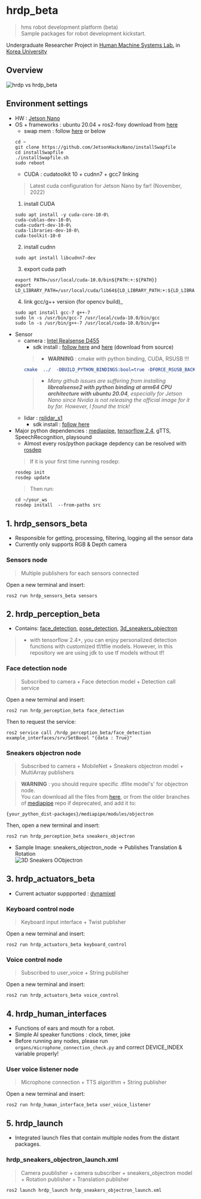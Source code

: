 # **hrdp_beta**
> hms robot development platform (beta)  
Sample packages for robot development kickstart.

Undergraduate Researcher Project in [Human Machine Systems Lab.](https://faculty.korea.ac.kr/kufaculty/drsspark/index.do) in [Korea University](https://www.korea.edu/)

## **Overview**
![hrdp vs hrdp_beta](https://github.com/skykongkong8/hrdp_beta/blob/main/res/HRDP_compare_blockdiagram.drawio.png)
## Environment settings
* HW : [Jetson Nano](https://developer.nvidia.com/embedded/jetson-nano-developer-kit)
* OS + frameworks : ubuntu 20.04 + ros2-foxy download from [here](https://omorobot.com/docs/ros2-%EC%84%A4%EC%B9%98%ED%95%98%EA%B8%B0-jetson-nano/)
  * swap mem : follow [here](https://github.com/JetsonHacksNano/installSwapfile) or below
  ```git
  cd ~
  git clone https://github.com/JetsonHacksNano/installSwapfile
  cd installSwapfile
  ./installSwapfile.sh
  sudo reboot
  ```
  * CUDA : cudatoolkit 10 + cudnn7 + gcc7 linking
  > Latest cuda configuration for Jetson Nano by far! (November, 2022)
  1. install CUDA
  ```
  sudo apt install -y cuda-core-10-0\
  cuda-cublas-dev-10-0\
  cuda-cudart-dev-10-0\
  cuda-libraries-dev-10-0\
  cuda-toolkit-10-0
  ```
  2. install cudnn
  ```
  sudo apt install libcudnn7-dev
  ```
  3. export cuda path
  ```
  export PATH=/usr/local/cuda-10.0/bin${PATH:+:${PATH}}
  export LD_LIBRARY_PATH=/usr/local/cuda/lib64${LD_LIBRARY_PATH:+:${LD_LIBRARY_PATH}}
  ```
  4. link gcc/g++ version (for opencv build)_
  ```
  sudo apt install gcc-7 g++-7
  sudo ln -s /usr/bin/gcc-7 /usr/local/cuda-10.0/bin/gcc
  sudo ln -s /usr/bin/g++-7 /usr/local/cuda-10.0/bin/g++
  ```
* Sensor
  * camera : [Intel Realsense D455](https://www.intelrealsense.com/depth-camera-d455/)
    * sdk install : [follow here](https://github.com/IntelRealSense/librealsense/tree/development/wrappers/python
) and [here](https://jstar0525.tistory.com/97) (download from source)
    > * **WARNING** : cmake with python binding, CUDA, RSUSB !!!  
    ```cmake
    cmake  ../  -DBUILD_PYTHON_BINDINGS:bool=true -DFORCE_RSUSB_BACKEND=true -DBUILD_WITH_CUDA=true
    ```
    > *  *Many github issues are suffering from installing **librealsense2 with python binding at arm64 CPU architecture with ubuntu 20.04**, especially for Jetson Nano since Nvidia is not releasing the official image for it by far. However, I found the trick!*
  * lidar : [rplidar_s1](https://www.slamtec.com/en/Lidar/S1)
    * sdk install : [follow here](https://github.com/CreedyNZ/rplidar_ros2)
* Major python dependencies : [mediapipe](https://google.github.io/mediapipe/getting_started/python.html), [tensorflow 2.4](https://www.tensorflow.org/install/source?hl=ko), gTTS, SpeechRecognition, playsound
  * Almost every ros/python package depdency can be resolved with [rosdep](https://docs.ros.org/en/foxy/Tutorials/Intermediate/Rosdep.html)
  > If it is your first time running rosdep:
  ```ros
  rosdep init
  rosdep update
  ```
  > Then run:
  ```ros
  cd ~/your_ws
  rosdep install  --from-paths src 
  ```

## 1. hrdp_sensors_beta
* Responsible for getting, processing, filtering, logging all the sensor data   
*  Currently only supports RGB & Depth camera    
   
### Sensors node
> Multiple publishers for each sensors connected 

Open a new terminal and insert:  
``` terminal
ros2 run hrdp_sensors_beta sensors
```
  
## 2. hrdp_perception_beta
* Contains: [face_detection](https://github.com/skykongkong8/hrdp_beta/blob/main/src/hrdp_perception_beta/hrdp_perception_beta/vision/face_detection.py), [pose_detection](https://github.com/skykongkong8/hrdp_beta/blob/main/src/hrdp_perception_beta/hrdp_perception_beta/vision/sample_scripts/sample_body_pose_detection.py), [3d_sneakers_objectron](https://github.com/skykongkong8/hrdp_beta/blob/main/src/hrdp_perception_beta/hrdp_perception_beta/vision/shoe_3d_detection.py)
> * with tensorflow 2.4+, you can enjoy personalized detection functions with customized tf/tflie models. However, in this repository we are using jdk to use tf models without tf!  

### Face detection node
> Subscribed to camera +  Face detection model  + Detection call service

Open a new terminal and insert:
```ros
ros2 run hrdp_perception_beta face_detection
```
Then to request the service:
```ros
ros2 service call /hrdp_perception_beta/face_detection example_interfaces/srv/SetBoool "{data : True}"
```

### Sneakers objectron node
> Subscribed to camera + MobileNet + Sneakers objectron model + MultiArray publishers  

> **WARNING** : you should require specific .tflite model's' for objectron node.  
You can download all the files from [here](https://github.com/google/mediapipe/tree/v0.8.10.1/mediapipe/modules/objectron), or from the older branches of [mediapipe](https://github.com/google/mediapipe) repo if deprecated, and add it to: 
```
{your_python_dist-packages}/mediapipe/modules/objectron
```
Then, open a new terminal and insert:
```ros
ros2 run hrdp_perception_beta sneakers_objectron
```
* Sample Image: sneakers_objectron_node -> Publishes Translation & Rotation  
![3D Sneakers OObjectron](https://github.com/skykongkong8/hrdp_beta/blob/main/res/sneakers_objectron.png)  

## 3. hrdp_actuators_beta 
* Current actuator suppported : [dynamixel](http://www.dynamixel.com/)
### Keyboard control node
> Keyboard input interface + Twist publisher  

Open a new terminal and insert:
```ros
ros2 run hrdp_actuators_beta keyboard_control
```
### Voice control node
> Subscribed to user_voice + String publisher

Open a new terminal and insert:
```ros
ros2 run hrdp_actuators_beta voice_control
```

## 4. hrdp_human_interfaces
* Functions of ears and mouth for a robot.  
* Simple AI speaker functions : clock, timer, joke  
* Before running any nodes, please run `organs/microphone_connection_check.py` and correct DEVICE_INDEX variable properly!

### User voice listener node
> Microphone connection + TTS algorithm + String publisher  

Open a new terminal and insert:
```ros
ros2 run hrdp_human_interface_beta user_voice_listener
```

## 5. hrdp_launch
* Integrated launch files that contain multiple nodes from the distant packages.
### hrdp_sneakers_objectron_launch.xml
> Camera puublisher + camera subscriber + sneakers_objectron model + Rotation publisher + Translation publisher
```
ros2 launch hrdp_launch hrdp_sneakers_objectron_launch.xml
```
